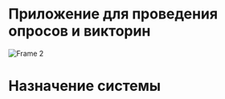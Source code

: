 # Приложение для проведения опросов и викторин

![Frame 2](https://github.com/ChaoticPost/QuizApp/assets/100674263/7e066f37-772e-48a6-a639-02c68cf6d5f4)


# Назначение системы





